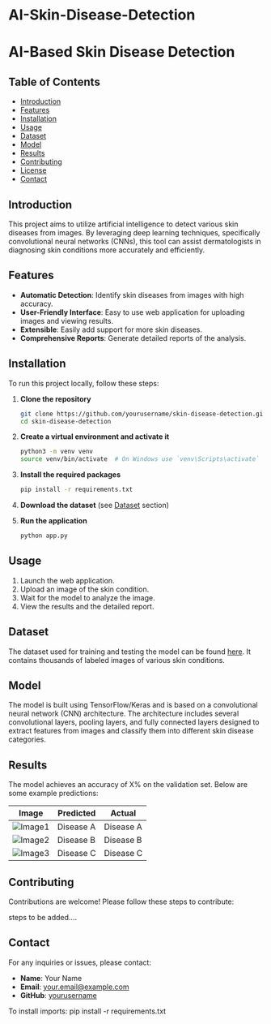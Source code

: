 # AI-Skin-Disease-Detection
# AI-Based Skin Disease Detection



## Table of Contents
- [Introduction](#introduction)
- [Features](#features)
- [Installation](#installation)
- [Usage](#usage)
- [Dataset](#dataset)
- [Model](#model)
- [Results](#results)
- [Contributing](#contributing)
- [License](#license)
- [Contact](#contact)

## Introduction
This project aims to utilize artificial intelligence to detect various skin diseases from images. By leveraging deep learning techniques, specifically convolutional neural networks (CNNs), this tool can assist dermatologists in diagnosing skin conditions more accurately and efficiently.

## Features
- **Automatic Detection**: Identify skin diseases from images with high accuracy.
- **User-Friendly Interface**: Easy to use web application for uploading images and viewing results.
- **Extensible**: Easily add support for more skin diseases.
- **Comprehensive Reports**: Generate detailed reports of the analysis.

## Installation
To run this project locally, follow these steps:

1. **Clone the repository**
    ```bash
    git clone https://github.com/yourusername/skin-disease-detection.git
    cd skin-disease-detection
    ```

2. **Create a virtual environment and activate it**
    ```bash
    python3 -m venv venv
    source venv/bin/activate  # On Windows use `venv\Scripts\activate`
    ```

3. **Install the required packages**
    ```bash
    pip install -r requirements.txt
    ```

4. **Download the dataset** (see [Dataset](#dataset) section)

5. **Run the application**
    ```bash
    python app.py
    ```

## Usage
1. Launch the web application.
2. Upload an image of the skin condition.
3. Wait for the model to analyze the image.
4. View the results and the detailed report.

## Dataset
The dataset used for training and testing the model can be found [here](link_to_dataset). It contains thousands of labeled images of various skin conditions.

## Model
The model is built using TensorFlow/Keras and is based on a convolutional neural network (CNN) architecture. The architecture includes several convolutional layers, pooling layers, and fully connected layers designed to extract features from images and classify them into different skin disease categories.

## Results
The model achieves an accuracy of X% on the validation set. Below are some example predictions:

| Image | Predicted | Actual |
|-------|-----------|--------|
| ![Image1](link_to_image1) | Disease A | Disease A |
| ![Image2](link_to_image2) | Disease B | Disease B |
| ![Image3](link_to_image3) | Disease C | Disease C |

## Contributing
Contributions are welcome! Please follow these steps to contribute:

steps to be added....

## Contact
For any inquiries or issues, please contact:

- **Name**: Your Name
- **Email**: your.email@example.com
- **GitHub**: [yourusername](https://github.com/yourusername)

To install imports: pip install -r requirements.txt


